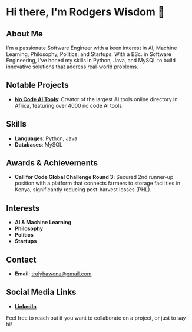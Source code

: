 # Hi there, I'm Rodgers Wisdom 👋

## About Me

I'm a passionate Software Engineer with a keen interest in AI, Machine Learning, Philosophy, Politics, and Startups. With a BSc. in Software Engineering, I've honed my skills in Python, Java, and MySQL to build innovative solutions that address real-world problems.

## Notable Projects

- **[No Code AI Tools](https://aitools.myinsightiq.com)**: Creator of the largest AI tools online directory in Africa, featuring over 4000 no code AI tools.

## Skills

- **Languages**: Python, Java
- **Databases**: MySQL

## Awards & Achievements

- **Call for Code Global Challenge Round 3**: Secured 2nd runner-up position with a platform that connects farmers to storage facilities in Kenya, significantly reducing post-harvest losses (PHL).

## Interests

- **AI & Machine Learning**
- **Philosophy**
- **Politics**
- **Startups**

## Contact

- **Email**: trulyhawona@gmail.com

## Social Media Links
 - **[LinkedIn](https://www.linkedin.com/in/rodgers-wisdom-842b04243/)**

Feel free to reach out if you want to collaborate on a project, or just to say hi!

